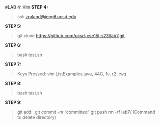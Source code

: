 #LAB 4: Vim
**STEP 4:**
>ssh zroland@ieng6.ucsd.edu

**STEP 5:**
>git clone https://github.com/ucsd-cse15l-s23/lab7.git

**STEP 6:**
>bash test.sh

**STEP 7:**
>Keys Pressed: 
>vim ListExamples.java, 44G, 1e, r2, :wq

**STEP 8:**
>bash test.sh

**STEP 9:**
>git add .
>git commit -m “committed”
>git push 
>rm -rf lab7/ (Command to delete directory)

 

